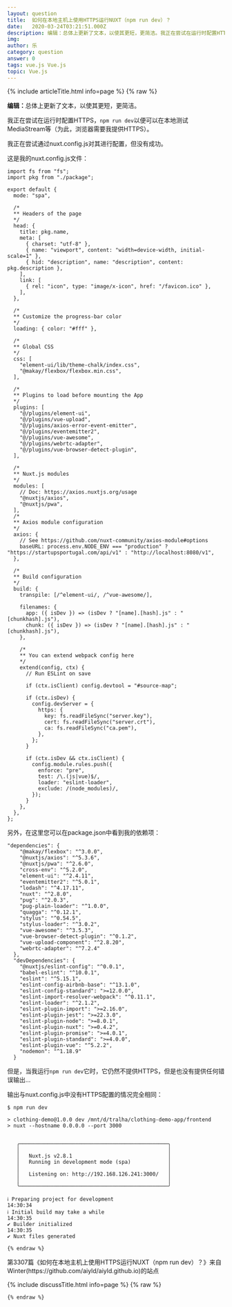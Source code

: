 ```yaml
---
layout: question
title:  如何在本地主机上使用HTTPS运行NUXT（npm run dev）？
date:   2020-03-24T03:21:51.000Z
description: 编辑：总体上更新了文本，以使其更短，更简洁。我正在尝试在运行时配置HTTPS，npm run dev以便可以在本地测试MediaStream等（为此，...
img: 
author: 乐
category: question
answer: 0
tags: vue.js Vue.js
topic: Vue.js
---
```

<div class="article-root">
  <div class="article">
    {% include articleTitle.html info=page %}
    {% raw %}
    <div class="article-content"><p><strong><font style="vertical-align: inherit;"><font style="vertical-align: inherit;">编辑：</font></font></strong><font style="vertical-align: inherit;"><font style="vertical-align: inherit;">总体上更新了文本，以使其更短，更简洁。</font></font></p>

<p><font style="vertical-align: inherit;"><font style="vertical-align: inherit;">我正在尝试在运行时配置HTTPS，</font></font><code>npm run dev</code><font style="vertical-align: inherit;"><font style="vertical-align: inherit;">以便可以在本地测试MediaStream等（为此，浏览器需要我提供HTTPS）。</font></font></p>

<p><font style="vertical-align: inherit;"><font style="vertical-align: inherit;">我正在尝试通过nuxt.config.js对其进行配置，但没有成功。</font></font></p>

<p><font style="vertical-align: inherit;"><font style="vertical-align: inherit;">这是我的nuxt.config.js文件：</font></font></p>

<pre><code>import fs from "fs";<font></font>
import pkg from "./package";<font></font>
<font></font>
export default {<font></font>
  mode: "spa",<font></font>
<font></font>
  /*<font></font>
  ** Headers of the page<font></font>
  */<font></font>
  head: {<font></font>
    title: pkg.name,<font></font>
    meta: [<font></font>
      { charset: "utf-8" },<font></font>
      { name: "viewport", content: "width=device-width, initial-scale=1" },<font></font>
      { hid: "description", name: "description", content: pkg.description },<font></font>
    ],<font></font>
    link: [<font></font>
      { rel: "icon", type: "image/x-icon", href: "/favicon.ico" },<font></font>
    ],<font></font>
  },<font></font>
<font></font>
  /*<font></font>
  ** Customize the progress-bar color<font></font>
  */<font></font>
  loading: { color: "#fff" },<font></font>
<font></font>
  /*<font></font>
  ** Global CSS<font></font>
  */<font></font>
  css: [<font></font>
    "element-ui/lib/theme-chalk/index.css",<font></font>
    "@makay/flexbox/flexbox.min.css",<font></font>
  ],<font></font>
<font></font>
  /*<font></font>
  ** Plugins to load before mounting the App<font></font>
  */<font></font>
  plugins: [<font></font>
    "@/plugins/element-ui",<font></font>
    "@/plugins/vue-upload",<font></font>
    "@/plugins/axios-error-event-emitter",<font></font>
    "@/plugins/eventemitter2",<font></font>
    "@/plugins/vue-awesome",<font></font>
    "@/plugins/webrtc-adapter",<font></font>
    "@/plugins/vue-browser-detect-plugin",<font></font>
  ],<font></font>
<font></font>
  /*<font></font>
  ** Nuxt.js modules<font></font>
  */<font></font>
  modules: [<font></font>
    // Doc: https://axios.nuxtjs.org/usage<font></font>
    "@nuxtjs/axios",<font></font>
    "@nuxtjs/pwa",<font></font>
  ],<font></font>
  /*<font></font>
  ** Axios module configuration<font></font>
  */<font></font>
  axios: {<font></font>
    // See https://github.com/nuxt-community/axios-module#options<font></font>
    baseURL: process.env.NODE_ENV === "production" ? "https://startupsportugal.com/api/v1" : "http://localhost:8080/v1",<font></font>
  },<font></font>
<font></font>
  /*<font></font>
  ** Build configuration<font></font>
  */<font></font>
  build: {<font></font>
    transpile: [/^element-ui/, /^vue-awesome/],<font></font>
<font></font>
    filenames: {<font></font>
      app: ({ isDev }) =&gt; (isDev ? "[name].[hash].js" : "[chunkhash].js"),<font></font>
      chunk: ({ isDev }) =&gt; (isDev ? "[name].[hash].js" : "[chunkhash].js"),<font></font>
    },<font></font>
<font></font>
    /*<font></font>
    ** You can extend webpack config here<font></font>
    */<font></font>
    extend(config, ctx) {<font></font>
      // Run ESLint on save<font></font>
<font></font>
      if (ctx.isClient) config.devtool = "#source-map";<font></font>
<font></font>
      if (ctx.isDev) {<font></font>
        config.devServer = {<font></font>
          https: {<font></font>
            key: fs.readFileSync("server.key"),<font></font>
            cert: fs.readFileSync("server.crt"),<font></font>
            ca: fs.readFileSync("ca.pem"),<font></font>
          },<font></font>
        };<font></font>
      }<font></font>
<font></font>
      if (ctx.isDev &amp;&amp; ctx.isClient) {<font></font>
        config.module.rules.push({<font></font>
          enforce: "pre",<font></font>
          test: /\.(js|vue)$/,<font></font>
          loader: "eslint-loader",<font></font>
          exclude: /(node_modules)/,<font></font>
        });<font></font>
      }<font></font>
    },<font></font>
  },<font></font>
};<font></font>
</code></pre>

<p><font style="vertical-align: inherit;"><font style="vertical-align: inherit;">另外，在这里您可以在package.json中看到我的依赖项：</font></font></p>

<pre><code>"dependencies": {<font></font>
    "@makay/flexbox": "^3.0.0",<font></font>
    "@nuxtjs/axios": "^5.3.6",<font></font>
    "@nuxtjs/pwa": "^2.6.0",<font></font>
    "cross-env": "^5.2.0",<font></font>
    "element-ui": "^2.4.11",<font></font>
    "eventemitter2": "^5.0.1",<font></font>
    "lodash": "^4.17.11",<font></font>
    "nuxt": "^2.8.0",<font></font>
    "pug": "^2.0.3",<font></font>
    "pug-plain-loader": "^1.0.0",<font></font>
    "quagga": "^0.12.1",<font></font>
    "stylus": "^0.54.5",<font></font>
    "stylus-loader": "^3.0.2",<font></font>
    "vue-awesome": "^3.5.3",<font></font>
    "vue-browser-detect-plugin": "^0.1.2",<font></font>
    "vue-upload-component": "^2.8.20",<font></font>
    "webrtc-adapter": "^7.2.4"<font></font>
  },<font></font>
  "devDependencies": {<font></font>
    "@nuxtjs/eslint-config": "^0.0.1",<font></font>
    "babel-eslint": "^10.0.1",<font></font>
    "eslint": "^5.15.1",<font></font>
    "eslint-config-airbnb-base": "^13.1.0",<font></font>
    "eslint-config-standard": "&gt;=12.0.0",<font></font>
    "eslint-import-resolver-webpack": "^0.11.1",<font></font>
    "eslint-loader": "^2.1.2",<font></font>
    "eslint-plugin-import": "&gt;=2.16.0",<font></font>
    "eslint-plugin-jest": "&gt;=22.3.0",<font></font>
    "eslint-plugin-node": "&gt;=8.0.1",<font></font>
    "eslint-plugin-nuxt": "&gt;=0.4.2",<font></font>
    "eslint-plugin-promise": "&gt;=4.0.1",<font></font>
    "eslint-plugin-standard": "&gt;=4.0.0",<font></font>
    "eslint-plugin-vue": "^5.2.2",<font></font>
    "nodemon": "^1.18.9"<font></font>
  }<font></font>
</code></pre>

<p><font style="vertical-align: inherit;"><font style="vertical-align: inherit;">但是，当我运行</font></font><code>npm run dev</code><font style="vertical-align: inherit;"><font style="vertical-align: inherit;">它</font><font style="vertical-align: inherit;">时，</font><font style="vertical-align: inherit;">它仍然不提供HTTPS，但是也没有提供任何错误输出...</font></font></p>

<p><font style="vertical-align: inherit;"><font style="vertical-align: inherit;">输出与nuxt.config.js中没有HTTPS配置的情况完全相同：</font></font></p>

<pre><code>$ npm run dev<font></font>
<font></font>
&gt; clothing-demo@1.0.0 dev /mnt/d/tralha/clothing-demo-app/frontend<font></font>
&gt; nuxt --hostname 0.0.0.0 --port 3000<font></font>
<font></font>
<font></font>
   ╭────────────────────────────────────────────────╮<font></font>
   │                                                │<font></font>
   │   Nuxt.js v2.8.1                               │<font></font>
   │   Running in development mode (spa)            │<font></font>
   │                                                │<font></font>
   │   Listening on: http://192.168.126.241:3000/   │<font></font>
   │                                                │<font></font>
   ╰────────────────────────────────────────────────╯<font></font>
<font></font>
ℹ Preparing project for development                                                                                                                                                                                  14:30:34<font></font>
ℹ Initial build may take a while                                                                                                                                                                                     14:30:35<font></font>
✔ Builder initialized                                                                                                                                                                                                14:30:35<font></font>
✔ Nuxt files generated                              <font></font>
</code></pre></div>
    {% endraw %}
  </div>
  <p class="winter_mark">第3307篇《如何在本地主机上使用HTTPS运行NUXT（npm run dev）？》来自Winter(https://github.com/aiyld/aiyld.github.io)的站点</p>
  <div class="discuss-wrapper">
    {% include discussTitle.html info=page %}
    {% raw %}
    
    {% endraw %}
  </div>
<div>
